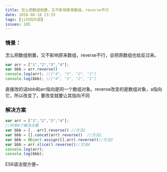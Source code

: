```yaml
---
title: 怎么把数组倒置，又不影响原来数组，reverse不行
date: 2018-08-18 23:33
tags: [js代码片段]
issues: 105
---
```


### 情景：
怎么把数组倒置，又不影响原来数组，reverse不行，会把原数组也给反过来。
```js
var arr = ["1","2","3","4"];
var bbb = arr.reverse()
console.log(arr); //["4", "3", "2", "1"]
console.log(bbb); //["4", "3", "2", "1"]
```

直接改的话bbb和arr指向是同一个数组对象。reverse改变的是数组对象，a指向它，所以改变了，要改变就要让其指向不同

### 解决方案
```js
var arr = ["1","2","3","4"];
//列举4个解决方案
var bbb = [...arr].reverse() //方法1
var bbb = [].concat(arr).reverse()  //方法2
var bbb = Object.assign([],arr).reverse()//方法3
var bbb = arr.slice().reverse()//方法4
console.log(arr); 
console.log(bbb); 
```

 ES6语法很方便~